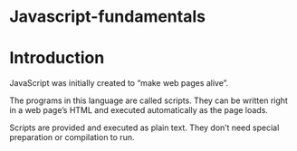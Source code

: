 # Javascript-fundamentals

# Introduction 

JavaScript was initially created to “make web pages alive”.

The programs in this language are called scripts. They can be written right in a web page’s HTML and executed automatically as the page loads.

Scripts are provided and executed as plain text. They don’t need special preparation or compilation to run.
